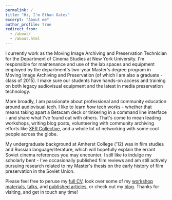 ```yaml
---
permalink: /
title: "Hi, I'm Ethan Gates"
excerpt: "About me"
author_profile: true
redirect_from:
  - /about/
  - /about.html
---
```


I currently work as the Moving Image Archiving and Preservation Technician for the Department of Cinema Studies at New York University. I'm responsible for maintenance and use of the lab spaces and equipment employed by the department's two-year Master's degree program in Moving Image Archiving and Preservation (of which I am also a graduate - class of 2015). I make sure our students have hands-on access and training on both legacy audiovisual equipment and the latest in media preservation technology.

More broadly, I am passionate about professional and community education around audiovisual tech. I like to learn _how_ tech works - whether that means taking apart a Betacam deck or tinkering in a command line interface - and share what I've found out with others. That's come to mean leading workshops, writing blog posts, volunteering with community archiving efforts like [XFR Collective](https://xfrcollective.wordpress.com), and a whole lot of networking with some cool people across the globe.

My undergraduate background at Amherst College ('12) was in film studies and Russian language/literature, which will hopefully explain the errant Soviet cinema references you may encounter. I still like to indulge my scholarly bent - I've occasionally published film reviews and am still actively pursuing research related to my Master's thesis on the early history of film preservation in the Soviet Union.

Please feel free to peruse my [full CV](/cv/), look over some of my [workshop materials](/workshops/), [talks](/talks/), and [published articles](/publications/), or check out my [blog](/year-archive/). Thanks for visiting, and get in touch any time!
